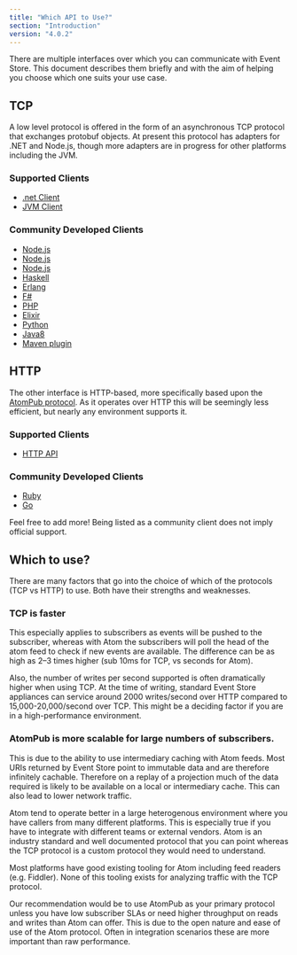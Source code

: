 ```yaml
---
title: "Which API to Use?"
section: "Introduction"
version: "4.0.2"
---
```


There are multiple interfaces over which you can communicate with Event Store. This document describes them briefly and with the aim of helping you choose which one suits your use case.

## TCP

A low level protocol is offered in the form of an asynchronous TCP protocol that exchanges protobuf objects. At present this protocol has adapters for .NET and Node.js, though more adapters are in progress for other platforms including the JVM.

### Supported Clients

-   [.net Client](http://www.nuget.org/packages/EventStore.Client)
-   [JVM Client](https://github.com/EventStore/EventStore.JVM)

### Community Developed Clients

-   [Node.js](https://www.npmjs.com/package/event-store-client)
-   [Node.js](https://www.npmjs.com/package/ges-client)
-   [Node.js](https://github.com/nicdex/eventstore-node)
-   [Haskell](https://github.com/YoEight/eventstore)
-   [Erlang](https://bitbucket.org/anakryiko/erles)
-   [F#](https://github.com/haf/EventStore.Client.FSharp)
-   [PHP](https://github.com/dbellettini/php-eventstore-client)
-   [Elixir](https://github.com/exponentially/extreme)
-   [Python](https://github.com/madedotcom/atomicpuppy)
-   [Java8](https://github.com/msemys/esjc)
-   [Maven plugin](https://github.com/fuinorg/event-store-maven-plugin)

## HTTP

The other interface is HTTP-based, more specifically based upon the [AtomPub protocol](http://tools.ietf.org/html/rfc5023). As it operates over HTTP this will be seemingly less efficient, but nearly any environment supports it.

### Supported Clients

-   [HTTP API]({{site.baseurl}}/http-api)

### Community Developed Clients

-   [Ruby](https://github.com/arkency/http_eventstore)
-   [Go](https://github.com/jetbasrawi/go.geteventstore)

<span class="note">
<!-- TODO: How? -->
Feel free to add more! Being listed as a community client does not imply official support.
</span>

## Which to use?

There are many factors that go into the choice of which of the protocols (TCP vs HTTP) to use. Both have their strengths and weaknesses.

### TCP is faster

This especially applies to subscribers as events will be pushed to the subscriber, whereas with Atom the subscribers will poll the head of the atom feed to check if new events are available. The difference can be as high as 2–3 times higher (sub 10ms for TCP, vs seconds for Atom).

Also, the number of writes per second supported is often dramatically higher when using TCP. At the time of writing, standard Event Store appliances can service around 2000 writes/second over HTTP compared to 15,000-20,000/second over TCP. This might be a deciding factor if you are in a high-performance environment.

### AtomPub is more scalable for large numbers of subscribers.

This is due to the ability to use intermediary caching with Atom feeds. Most URIs returned by Event Store point to immutable data and are therefore infinitely cachable. Therefore on a replay of a projection much of the data required is likely to be available on a local or intermediary cache. This can also lead to lower network traffic.

Atom tend to operate better in a large heterogenous environment where you have callers from many different platforms. This is especially true if you have to integrate with different teams or external vendors. Atom is an industry standard and well documented protocol that you can point whereas the TCP protocol is a custom protocol they would need to understand.

Most platforms have good existing tooling for Atom including feed readers (e.g. Fiddler). None of this tooling exists for analyzing traffic with the TCP protocol.

<span class="note">
Our recommendation would be to use AtomPub as your primary protocol unless you have low subscriber SLAs or need higher throughput on reads and writes than Atom can offer. This is due to the open nature and ease of use of the Atom protocol. Often in integration scenarios these are more important than raw performance.
</span>
